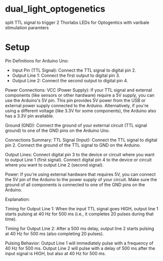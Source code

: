 # dual_light_optogenetics
split TTL signal to trigger 2 Thorlabs LEDs for Optogentics with varibale stimulation paramters



# Setup

Pin Definitions for Arduino Uno:
- Input Pin (TTL Signal): Connect the TTL signal to digital pin 2.
- Output Line 1: Connect the first output to digital pin 3.
- Output Line 2: Connect the second output to digital pin 4.

Power Connections:
VCC (Power Supply):
If your TTL signal and external components (like sensors or other hardware) require a 5V supply, you can use the Arduino's 5V pin. This pin provides 5V power from the USB or external power supply connected to the Arduino.
Alternatively, if you're using a different voltage (like 3.3V for some components), the Arduino also has a 3.3V pin available.

Ground (GND):
Connect the ground of your external circuit (TTL signal ground) to one of the GND pins on the Arduino Uno.

Connections Summary:
TTL Signal (Input):
Connect the TTL signal to digital pin 2.
Connect the ground of the TTL signal to GND on the Arduino.

Output Lines:
Connect digital pin 3 to the device or circuit where you want to output Line 1 (first signal).
Connect digital pin 4 to the device or circuit where you want to output Line 2 (second signal).

Power:
If you're using external hardware that requires 5V, you can connect the 5V pin of the Arduino to the power supply of your circuit.
Make sure the ground of all components is connected to one of the GND pins on the Arduino.



Explanation:

Timing for Output Line 1:
When the input TTL signal goes HIGH, output line 1 starts pulsing at 40 Hz for 500 ms (i.e., it completes 20 pulses during that time).

Timing for Output Line 2:
After a 500 ms delay, output line 2 starts pulsing at 40 Hz for 500 ms (also completing 20 pulses).

Pulsing Behavior:
Output Line 1 will immediately pulse with a frequency of 40 Hz for 500 ms.
Output Line 2 will pulse with a delay of 500 ms after the input signal is HIGH, but also at 40 Hz for 500 ms.

